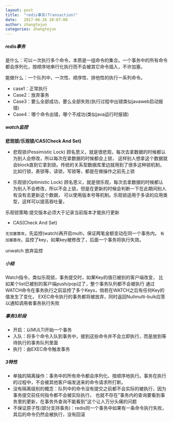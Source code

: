```yaml
---
layout: post
title:  "redis事务(Transaction)"
date:   2017-06-26 20:07:00
author: zhangtejun
categories: zhangtejun
---
```

##### redis事务
是什么：可以一次执行多个命令，本质是一组命令的集合。一个事务中的所有命令都会序列化，按顺序地串行化执行而不会被其它命令插入，不许加塞。

能做什么：一个队列中，一次性、顺序性、排他性的执行一系列命令。

* case1：正常执行
* Case2：放弃事务 
* Case3：要么全部成功，要么全部失败(执行过程中出错类似javaweb启动报错)
* Case4：哪个命令出错，哪个不成功(类似java运行时报错)

##### watch监控

**悲观锁/乐观锁/CAS(Check And Set)**

* 悲观锁(Pessimistic Lock)
顾名思义，就是很悲观，每次去拿数据的时候都认为别人会修改，所以每次在拿数据的时候都会上锁，
这样别人想拿这个数据就会block直到它拿到锁。传统的关系型数据库里边就用到了很多这种锁机制，
比如行锁，表锁等，读锁，写锁等，都是在做操作之前先上锁

* 乐观锁(Optimistic Lock)
顾名思义，就是很乐观，每次去拿数据的时候都认为别人不会修改，所以不会上锁，但是在更新的时候会判断一下在此期间别人有没有去更新这个数据，
可以使用版本号等机制。乐观锁适用于多读的应用类型，这样可以提高吞吐量，

乐观锁策略:提交版本必须大于记录当前版本才能执行更新

* CAS(Check And Set)

`无加塞篡改`，先监控(watch)再开启multi，保证两笔金额变动在同一个事务内。
`有加塞篡改`，监控了key，如果key被修改了，后面一个事务将执行失效。

unwatch 放弃监控

##### 小结
Watch指令，类似乐观锁，事务提交时，如果Key的值已被别的客户端改变，
比如某个list已被别的客户端push/pop过了，整个事务队列都不会被执行
通过WATCH命令在事务执行之前监控了多个Keys，倘若在WATCH之后有任何Key的值发生了变化，
EXEC命令执行的事务都将被放弃，同时返回Nullmulti-bulk应答以通知调用者事务执行失败

##### 事务3阶段
* 开启：以MULTI开始一个事务
* 入队：将多个命令入队到事务中，接到这些命令并不会立即执行，而是放到等待执行的事务队列里面
* 执行：由EXEC命令触发事务
##### 3特性
* 单独的隔离操作：事务中的所有命令都会序列化、按顺序地执行。事务在执行的过程中，不会被其他客户端发送来的命令请求所打断。
* 没有隔离级别的概念：队列中的命令没有提交之前都不会实际的被执行，因为事务提交前任何指令都不会被实际执行，
也就不存在”事务内的查询要看到事务里的更新，在事务外查询不能看到”这个让人万分头痛的问题
* 不保证原子性(部分支持事务)：redis同一个事务中如果有一条命令执行失败，其后的命令仍然会被执行，没有回滚


